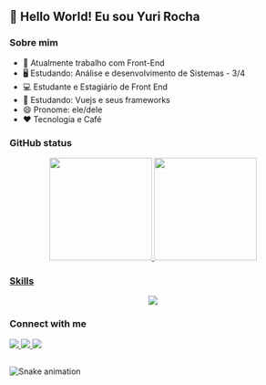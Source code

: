
<!-- ![visitor badge](https://visitor-badge.glitch.me/badge?page_id=devyrocha.visitor-badge&left_color=black&right_color=purple&left_text=visits) -->
## 👋 Hello World! Eu sou Yuri Rocha

### Sobre mim
- 🔭 Atualmente trabalho com Front-End
- 🖥️ Estudando: Análise e desenvolvimento de Sistemas - 3/4
- 💻 Estudante e Estagiário de Front End
- 🌱 Estudando: Vuejs e seus frameworks
- 😄 Pronome: ele/dele
- ❤️ Tecnologia e Café

### GitHub status
<div align="center">
  <a href="https://github.com/devyrocha">
  <img height="180em" src="https://github-readme-stats.vercel.app/api?username=devyrocha&show_icons=true&theme=midnight-purple&include_all_commits=true&count_private=true"/>
  <img height="180em" src="https://github-readme-stats.vercel.app/api/top-langs/?username=devyrocha&layout=compact&langs_count=7&theme=midnight-purple"/>
<!--   <img height="150em" src="https://github-readme-stats.vercel.app/api/wakatime?username=devyrocha"/> -->
</div>

### Skills
<p align="center">
  <a href="https://skillicons.dev">
    <img src="https://skillicons.dev/icons?i=html,css,js,vue,ts,nuxt,python,figma,react" />
  </a>
</p>

### Connect with me
<p>
  <a href="mailto:yurirocha1995@gmail.com">
    <img src="https://img.shields.io/badge/Gmail-D14836?style=for-the-badge&logo=gmail&logoColor=white" />
  </a>
  <a href="https://www.linkedin.com/in/yuri-rocha-17ba51131/">
    <img src="https://img.shields.io/badge/LinkedIn-0077B5?style=for-the-badge&logo=linkedin&logoColor=white" />
  </a>
  <a href="https://www.instagram.com/_yrochaa/">
    <img src="https://img.shields.io/badge/Instagram-0077B5?style=for-the-badge&logo=instagram&logoColor=white" />
  </a>
</p>

##
  
![Snake animation](https://github.com/thalesAlves758/thalesAlves758/blob/output/github-contribution-grid-snake.svg)


  
 

